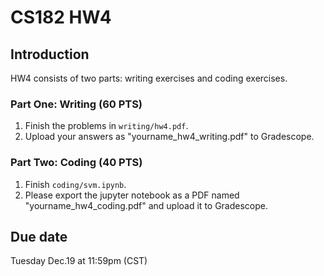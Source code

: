 # CS182 HW4

## Introduction

HW4 consists of two parts: writing exercises and coding exercises.

### Part One: Writing (60 PTS)

1. Finish the problems in `writing/hw4.pdf`.
2. Upload your answers as "yourname_hw4_writing.pdf" to Gradescope.

### Part Two: Coding (40 PTS)

1. Finish `coding/svm.ipynb`. 
2. Please export the jupyter notebook as a PDF named  "yourname_hw4_coding.pdf" and upload it to Gradescope.

## Due date

Tuesday Dec.19 at 11:59pm (CST)